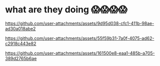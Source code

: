 # what are they doing 😱😱😱😱

https://github.com/user-attachments/assets/9d95d038-cfc1-411b-98ae-ad30a018abe2

https://github.com/user-attachments/assets/55f59b31-7a0f-4075-ad62-c2918c443e82

https://github.com/user-attachments/assets/161500e8-eaa1-485b-a705-389d2765b6ae
